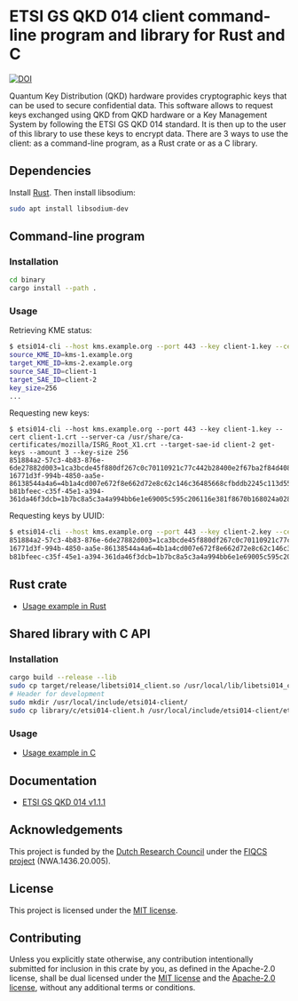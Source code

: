 # ETSI GS QKD 014 client command-line program and library for Rust and C

[![DOI](https://data.4tu.nl/v3/datasets/3618fc0a-6b89-46c3-8199-5cf5bdb46a29/doi-badge.svg)](https://doi.org/10.4121/3618fc0a-6b89-46c3-8199-5cf5bdb46a29)

Quantum Key Distribution (QKD) hardware provides cryptographic keys that can be used to secure confidential data. This software allows to request keys exchanged using QKD from QKD hardware or a Key Management System by following the ETSI GS QKD 014 standard. It is then up to the user of this library to use these keys to encrypt data. There are 3 ways to use the client: as a command-line program, as a Rust crate or as a C library.

## Dependencies

Install [Rust](https://www.rust-lang.org/tools/install).
Then install libsodium:

```bash
sudo apt install libsodium-dev
```

## Command-line program

### Installation

```bash
cd binary
cargo install --path .
```

### Usage

Retrieving KME status:

```bash
$ etsi014-cli --host kms.example.org --port 443 --key client-1.key --cert client-1.crt --server-ca server-ca.crt --target-sae-id client-2 status
source_KME_ID=kms-1.example.org
target_KME_ID=kms-2.example.org
source_SAE_ID=client-1
target_SAE_ID=client-2
key_size=256
...
```

Requesting new keys:

```
$ etsi014-cli --host kms.example.org --port 443 --key client-1.key --cert client-1.crt --server-ca /usr/share/ca-certificates/mozilla/ISRG_Root_X1.crt --target-sae-id client-2 get-keys --amount 3 --key-size 256
851884a2-57c3-4b83-876e-6de27882d003=1ca3bcde45f880df267c0c70110921c77c442b28400e2f67ba2f84d408aa2a1c
16771d3f-994b-4850-aa5e-86138544a4a6=4b1a4cd007e672f8e662d72e8c62c146c36485668cfbddb2245c113d551b41fa
b81bfeec-c35f-45e1-a394-361da46f3dcb=1b7bc8a5c3a4a994bb6e1e69005c595c206116e381f8670b168024a028d21277
```

Requesting keys by UUID:

```bash
$ etsi014-cli --host kms.example.org --port 443 --key client-2.key --cert client-2.crt --server-ca /usr/share/ca-certificates/mozilla/ISRG_Root_X1.crt --target-sae-id client-1 get-keys-by-ids --ids=851884a2-57c3-4b83-876e-6de27882d003,16771d3f-994b-4850-aa5e-86138544a4a6,b81bfeec-c35f-45e1-a394-361da46f3dcb
851884a2-57c3-4b83-876e-6de27882d003=1ca3bcde45f880df267c0c70110921c77c442b28400e2f67ba2f84d408aa2a1c
16771d3f-994b-4850-aa5e-86138544a4a6=4b1a4cd007e672f8e662d72e8c62c146c36485668cfbddb2245c113d551b41fa
b81bfeec-c35f-45e1-a394-361da46f3dcb=1b7bc8a5c3a4a994bb6e1e69005c595c206116e381f8670b168024a028d21277
```

## Rust crate

* [Usage example in Rust](binary/src/main.rs)

## Shared library with C API

### Installation

```bash
cargo build --release --lib
sudo cp target/release/libetsi014_client.so /usr/local/lib/libetsi014_client.so
# Header for development
sudo mkdir /usr/local/include/etsi014-client/
sudo cp library/c/etsi014-client.h /usr/local/include/etsi014-client/etsi014-client.h
```

### Usage

* [Usage example in C](examples/c/)

## Documentation

* [ETSI GS QKD 014 v1.1.1](https://www.etsi.org/deliver/etsi_gs/QKD/001_099/014/01.01.01_60/gs_qkd014v010101p.pdf)

## Acknowledgements

This project is funded by the [Dutch Research Council](https://www.nwo.nl/en) under the [FIQCS project](https://www.fiqcs.nl/) (NWA.1436.20.005).

## License

This project is licensed under the [MIT license](LICENSE).

## Contributing

Unless you explicitly state otherwise, any contribution intentionally submitted for inclusion in this crate by you, as defined in the Apache-2.0 license, shall be dual licensed under the [MIT license](LICENSE) and the [Apache-2.0 license](https://www.apache.org/licenses/LICENSE-2.0.txt), without any additional terms or conditions.
